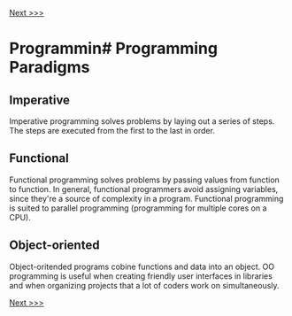 [Next >>>](imperative.md)

# Programmin# Programming Paradigms

## Imperative

Imperative programming solves problems by laying out a series of steps. The steps are executed from the first to the last in order.

## Functional

Functional programming solves problems by passing values from function to function. In general, functional programmers avoid assigning variables, since they're a source of complexity in a program. Functional programming is suited to parallel programming (programming for multiple cores on a CPU).

## Object-oriented

Object-oritended programs cobine functions and data into an object. OO programming is useful when creating friendly user interfaces in libraries and when organizing projects that a lot of coders work on simultaneously.

[Next >>>](imperative.md)


